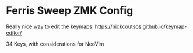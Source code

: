 # Ferris Sweep ZMK Config

Really nice way to edit the keymaps:
https://nickcoutsos.github.io/keymap-editor/

34 Keys, with considerations for NeoVim
